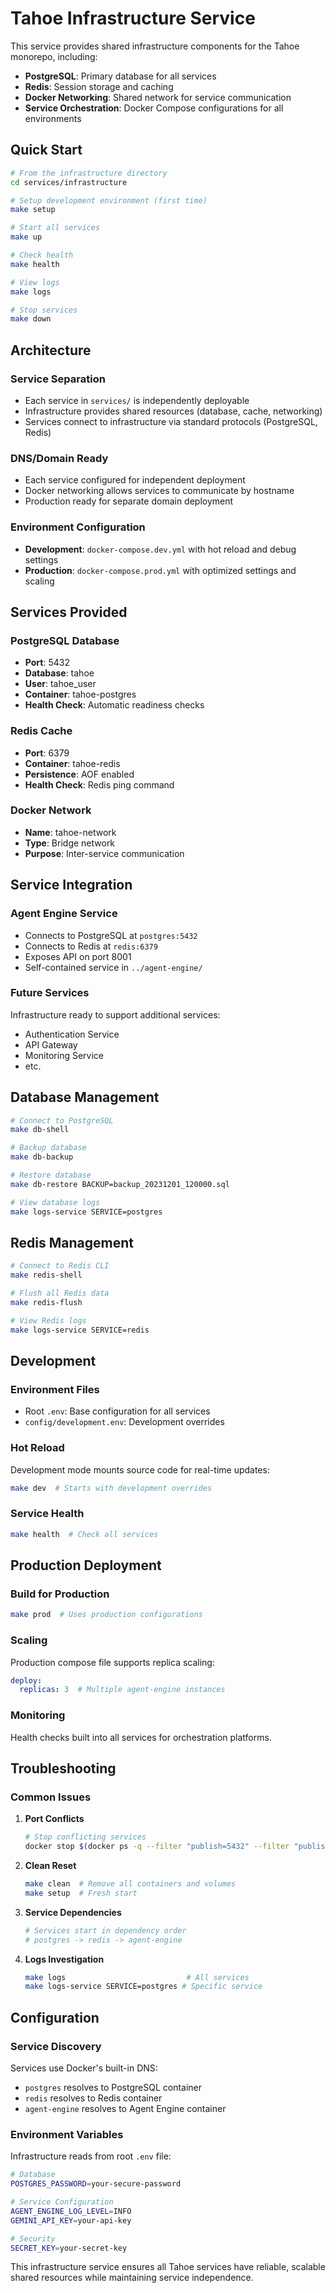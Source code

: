# Tahoe Infrastructure Service

This service provides shared infrastructure components for the Tahoe monorepo, including:

- **PostgreSQL**: Primary database for all services
- **Redis**: Session storage and caching
- **Docker Networking**: Shared network for service communication
- **Service Orchestration**: Docker Compose configurations for all environments

## Quick Start

```bash
# From the infrastructure directory
cd services/infrastructure

# Setup development environment (first time)
make setup

# Start all services
make up

# Check health
make health

# View logs
make logs

# Stop services
make down
```

## Architecture

### Service Separation
- Each service in `services/` is independently deployable
- Infrastructure provides shared resources (database, cache, networking)
- Services connect to infrastructure via standard protocols (PostgreSQL, Redis)

### DNS/Domain Ready
- Each service configured for independent deployment
- Docker networking allows services to communicate by hostname
- Production ready for separate domain deployment

### Environment Configuration
- **Development**: `docker-compose.dev.yml` with hot reload and debug settings
- **Production**: `docker-compose.prod.yml` with optimized settings and scaling

## Services Provided

### PostgreSQL Database
- **Port**: 5432
- **Database**: tahoe
- **User**: tahoe_user
- **Container**: tahoe-postgres
- **Health Check**: Automatic readiness checks

### Redis Cache
- **Port**: 6379
- **Container**: tahoe-redis
- **Persistence**: AOF enabled
- **Health Check**: Redis ping command

### Docker Network
- **Name**: tahoe-network
- **Type**: Bridge network
- **Purpose**: Inter-service communication

## Service Integration

### Agent Engine Service
- Connects to PostgreSQL at `postgres:5432`
- Connects to Redis at `redis:6379`
- Exposes API on port 8001
- Self-contained service in `../agent-engine/`

### Future Services
Infrastructure ready to support additional services:
- Authentication Service
- API Gateway
- Monitoring Service
- etc.

## Database Management

```bash
# Connect to PostgreSQL
make db-shell

# Backup database
make db-backup

# Restore database
make db-restore BACKUP=backup_20231201_120000.sql

# View database logs
make logs-service SERVICE=postgres
```

## Redis Management

```bash
# Connect to Redis CLI
make redis-shell

# Flush all Redis data
make redis-flush

# View Redis logs
make logs-service SERVICE=redis
```

## Development

### Environment Files
- Root `.env`: Base configuration for all services
- `config/development.env`: Development overrides

### Hot Reload
Development mode mounts source code for real-time updates:
```bash
make dev  # Starts with development overrides
```

### Service Health
```bash
make health  # Check all services
```

## Production Deployment

### Build for Production
```bash
make prod  # Uses production configurations
```

### Scaling
Production compose file supports replica scaling:
```yaml
deploy:
  replicas: 3  # Multiple agent-engine instances
```

### Monitoring
Health checks built into all services for orchestration platforms.

## Troubleshooting

### Common Issues

1. **Port Conflicts**
   ```bash
   # Stop conflicting services
   docker stop $(docker ps -q --filter "publish=5432" --filter "publish=6379")
   ```

2. **Clean Reset**
   ```bash
   make clean  # Remove all containers and volumes
   make setup  # Fresh start
   ```

3. **Service Dependencies**
   ```bash
   # Services start in dependency order
   # postgres -> redis -> agent-engine
   ```

4. **Logs Investigation**
   ```bash
   make logs                           # All services
   make logs-service SERVICE=postgres # Specific service
   ```

## Configuration

### Service Discovery
Services use Docker's built-in DNS:
- `postgres` resolves to PostgreSQL container
- `redis` resolves to Redis container
- `agent-engine` resolves to Agent Engine container

### Environment Variables
Infrastructure reads from root `.env` file:
```bash
# Database
POSTGRES_PASSWORD=your-secure-password

# Service Configuration
AGENT_ENGINE_LOG_LEVEL=INFO
GEMINI_API_KEY=your-api-key

# Security
SECRET_KEY=your-secret-key
```

This infrastructure service ensures all Tahoe services have reliable, scalable shared resources while maintaining service independence.